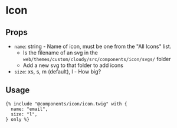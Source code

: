 # Icon

## Props

- `name`: string - Name of icon, must be one from the "All Icons" list.
    - Is the filename of an svg in the `web/themes/custom/cloudy/src/components/icon/svgs/` folder
    - Add a new svg to that folder to add icons
- `size`: xs, s, m (default), l - How big?

## Usage

```twig
{% include "@components/icon/icon.twig" with {
  name: "email",
  size: "l",
} only %}
```
